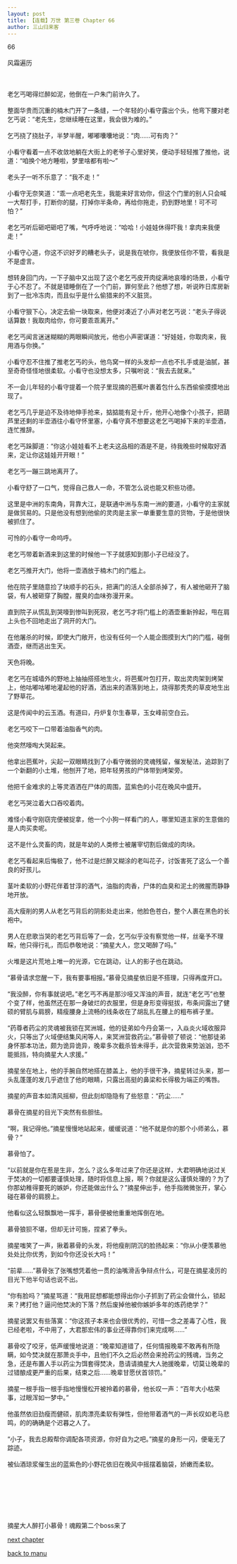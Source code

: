 ```yaml
---
layout: post
title: 【连载】万世 第三卷 Chapter 66
author: 三山归来客
---
```




66<br><br>风霜遍历<br><br><br><br>  老乞丐喝得烂醉如泥，他倒在一户朱门前许久了。<br><br>  整面华贵而沉重的楠木门开了一条缝，一个年轻的小看守露出个头，他弯下腰对老乞丐说：“老先生，您继续睡在这里，我会很为难的。”<br><br>  乞丐挠了挠肚子，半梦半醒，嘟嘟囔囔地说：“肉……可有肉？”<br><br>  小看守看着一点不收敛地躺在大街上的老爷子心里好笑，便动手轻轻推了推他，说道：“咱换个地方睡啦，梦里啥都有啦～”<br><br>  老头子一听不乐意了：“我不走！”<br><br>  小看守无奈笑道：“乖一点吧老先生，我能来好言劝你，但这个门里的别人只会喊一大帮打手，打断你的腿，打掉你半条命，再给你拖走，扔到野地里！可不可怕？”<br><br>  老乞丐听后砸吧砸吧了嘴，气呼呼地说：“哈哈！小娃娃休得吓我！拿肉来我便走！”<br><br>  小看守心道，你这不识好歹的糟老头子，说是我在唬你，我便放任你不管，看我是不是虚言。<br><br>  想转身回门内，一下子脑中又出现了这个老乞丐皮开肉绽满地哀嚎的场景，小看守于心不忍了。不就是错睡倒在了一个门前，罪何至此？他想了想，听说昨日库房新到了一批冷冻肉，而且似乎是什么偷猎来的不义脏货。<br><br>  小看守狠下心，决定去偷一块取来，他便对凑近了小声对老乞丐说：“老头子得说话算数！我取肉给你，你可要乖乖离开。”<br><br>  老乞丐闻言迷迷糊糊的两眼瞬间放光，他也小声密谋道：“好娃娃，你取肉来，我用酒与你换。”<br><br>  小看守忍不住推了推老乞丐的头，他鸟窝一样的头发却一点也不扎手或是油腻，甚至奇奇怪怪地很柔软。小看守也没想太多，只嘱咐说：“我去去就来。”<br><br>  不一会儿年轻的小看守提着一个院子里现摘的芭蕉叶裹着包什么东西偷偷摸摸地出现了。<br><br>  老乞丐几乎是迫不及待地伸手抢来，掂掂能有足十斤，他开心地像个小孩子，把葫芦里还剩的半壶酒往小看守怀里塞，小看守真不想要这老乞丐喝掉下来的半壶酒，连忙推辞。<br><br>  老乞丐跺脚道：“你这小娃娃看不上老夫这品相的酒是不是，待我晚些时候取好酒来，定让你这娃娃开开眼！”<br><br>  老乞丐一蹦三跳地离开了。<br><br>  小看守舒了一口气，觉得自己救人一命，不管怎么说也能又积些功德。<br><br>  这里是中洲的东南角，背靠大江，是联通中洲与东南一洲的要道，小看守的主家就是做贸易的。只是他没有想到他偷的灵肉是主家一单重要生意的货物，于是他很快被抓住了。<br><br>  可怜的小看守一命呜呼。<br><br>  老乞丐带着新酒来到这里的时候他一下子就感知到那小子已经没了。<br><br>  老乞丐推开大门，他将一壶酒放于楠木门的门槛上。<br><br>  他在院子里随意捡了块顺手的石头，把满门的活人全部杀掉了，有人被他砸开了脑袋，有人被砸穿了胸膛，腥臭的血味弥漫开来。<br><br>  直到院子从慌乱到哭嚎到惨叫到死寂，老乞丐才将门槛上的酒壶重新拎起，甩在肩上头也不回地走出了洞开的大门。<br><br>  在他屠杀的时候，即使大门敞开，也没有任何一个人能企图摸到大门的门槛，碰倒酒壶，继而逃出生天。<br><br>  天色将晚。<br><br>  老乞丐在城墙外的野地上抽抽搭搭地生火，将芭蕉叶包打开，取出灵肉架到烤架上，他咕嘟咕嘟地灌起他的好酒，洒出来的酒落到地上，烧得那秃秃的草皮地生出了野草花。<br><br>  这是传闻中的云玉酒。有道曰，丹炉复尔生春草，玉女峰前空白云。<br><br>  老乞丐咬下一口带着油脂香气的肉。<br><br>  他突然嚎啕大哭起来。<br><br>  他拿出芭蕉叶，尖起一双眼睛找到了小看守微弱的灵魂残留，催发秘法，追踪到了一个新翻的小土堆，他刨开了地，把年轻男孩的尸体带到烤架旁。<br><br>  他把千金难求的上等灵酒洒在尸体的周围，蓝紫色的小花在晚风中盛开。<br><br>  老乞丐哭泣着大口吞咬着肉。<br><br>  难怪小看守刚窃完便被捉拿，他一个小狗一样看门的人，哪里知道主家的生意做的是人肉买卖呢。<br><br>  这不是什么灵畜的肉，就是年幼的人类修士被屠宰切割后做成的肉块。<br><br>  老乞丐看起来后悔极了，他不过是烂醉又糊涂的老叫花子，讨饭害死了这么一个善良的好孩儿。<br><br>  茎叶柔软的小野花伴着甘淳的酒气，油脂的肉香，尸体的血臭和泥土的微腥而静静地开放。<br><br>  高大瘦削的男人从老乞丐背后的阴影处走出来，他脸色苍白，整个人裹在黑色的长袍中。<br><br>  男人在悲歌当哭的老乞丐背后等了一会，乞丐似乎没有察觉他一样，丝毫予不理睬，他只得行礼，而后恭敬地说：“摘星大人，您又喝醉了吗。”<br><br>  火堆是这片荒地上唯一的光源，它在跳动，让人的影子也在跳动。<br><br>  “慕骨请求您醒一下，我有要事相报。”慕骨见摘星依旧是不搭理，只得再度开口。<br><br>  “我没醉，你有事就说吧。”老乞丐不再是那沙哑又浑浊的声音，就连“老乞丐”也整个变了样，他虽然还在那一身破烂的衣服里，但是身形变得挺拔，布条间露出了健硕的臂肌与肩膀，精瘦腰身上流畅的线条收在了胡乱扎在腰上的粗布裤子里。<br><br>  “药尊者药尘的灵魂被我锁在冥洲城，他的徒弟如今丹会第一，入焱炎火域收服异火，只等出了火域便结集风闲等人，来冥洲营救药尘。”慕骨顿了顿说：“他那徒弟身怀那本功法，颇为诡异诡异，晚辈多次截杀皆未得手，此次营救来势汹汹，恐不能抵挡，特向摘星大人求援。”<br><br>  摘星坐在地上，他的手腕自然地搭在膝盖上，他的手很干净，摘星转过头来，那一头乱蓬蓬的发几乎遮住了他的眼睛，只露出高挺的鼻梁和长得极为端正的嘴唇。<br><br>  摘星的声音本如清风摇柳，但此刻却隐隐有了些怒意：“药尘……”<br><br>  慕骨在摘星的目光下突然有些胆怯。<br><br>  “啊，我记得他。”摘星慢慢地站起来，缓缓说道：“他不就是你的那个小师弟么，慕骨？”<br><br>  慕骨怕了。<br><br>  “以前就是你在惹是生非，怎么？这么多年过来了你还是这样，大君明确地说过关于焚决的一切都要谨慎处理，随时将信息上报，啊？你就是这么谨慎处理的？为了你那幼稚得要死的嫉妒，你还能做出什么？”摘星伸出手，他手指微微张开，掌心碰在慕骨的肩膀上。<br><br>  他看似这么轻飘飘地一挥手，慕骨便被他重重地挥倒在地。<br><br>  慕骨狼狈不堪，但却无计可施，捏紧了拳头。<br><br>  摘星嗤笑了一声，揪着慕骨的头发，将他瘦削阴沉的脸扬起来：“你从小便羡慕他处处比你优秀，到如今你还没长大吗！”<br><br>  “前辈……”慕骨张了张嘴想凭着他一贯的油嘴滑舌争辩点什么，可是在摘星凌厉的目光下他半句话也说不出。<br><br>  “你有脸吗？”摘星骂道：“我用屁想都能想得出你小子抓到了药尘会做什么，锁起来？拷打他？逼问他焚决的下落？然后废掉他被你嫉妒多年的炼药绝学？”<br><br>  摘星说罢又有些落寞：“你这孩子本来也会很优秀的，可惜一念之差毒了心性，我已经老啦，不中用了，大君那宏伟的事业还得靠你们来完成啊……”<br><br>  慕骨咬了咬牙，低声缓慢地说道：“晚辈知道错了，任何情报晚辈不敢再有所隐瞒，如今焚决就在那萧炎手中，且他们不久之后必然会来抢药尘的残魂，当务之急，还是布置人手以药尘为饵套得焚决，恳请请摘星大人驰援晚辈，切莫让晚辈的过错酿成更严重的后果，结束之后……晚辈甘愿伏首领罚。”<br><br>  摘星一根手指一根手指地慢慢松开被拎着的慕骨，他长叹一声：“百年大小枯荣事，过眼浑如一梦中。”<br><br>  他虽然依旧劲瘦而健硕，肌肉漂亮柔软有弹性，但他带着酒气的一声长叹如老马悲鸣，的的确确是个迟暮之人了。<br><br>  “小子，我去总殿帮你调配各项资源，你好自为之吧。”摘星的身形一闪，便毫无了踪迹。<br><br>  被仙酒琼浆催生出的蓝紫色的小野花依旧在晚风中摇摆着脑袋，娇嫩而柔软。<br><br><br><br><br><br><br><br>摘星大人醉打小慕骨！魂殿第二个boss来了

[next chapter](https://allforyanchen.github.io/2020/07/19/post-44-chapter-67.html)

[back to manu](https://allforyanchen.github.io/2020/07/19/post-44.html)
